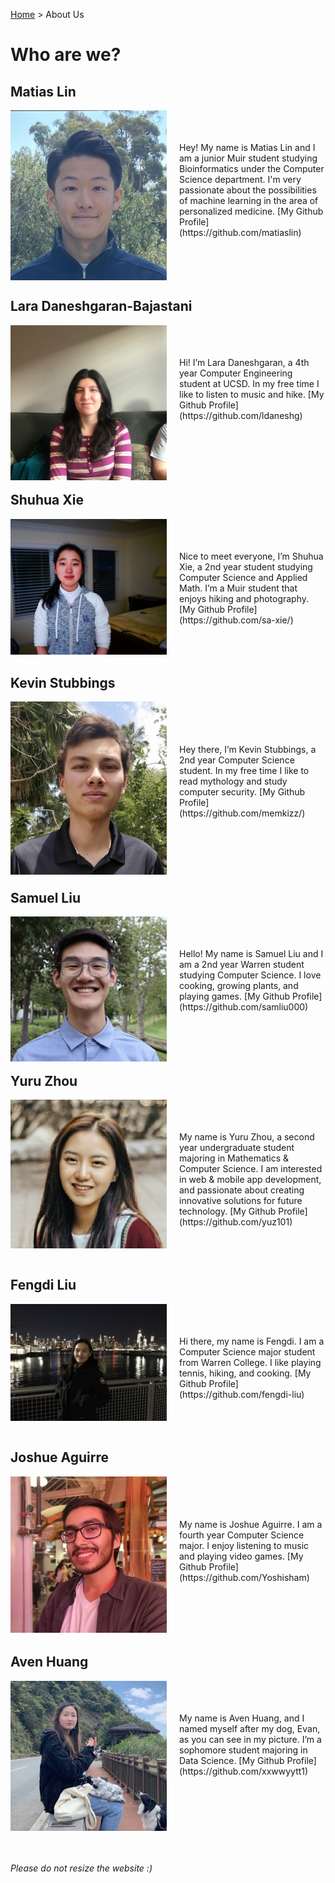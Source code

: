 [Home](https://melinucsd.github.io/cse110-w21-group16/) > About Us
# Who are we?
## Matias Lin
<img align="left" src="profiles/MatiasLin.jpg" width=250 style="margin-right: 20px;">
<br /><br /><br />
Hey! My name is Matias Lin and I am a junior Muir student studying Bioinformatics under the Computer Science department. I'm very passionate about the possibilities of machine learning in the area of personalized medicine.  
[My Github Profile](https://github.com/matiaslin)
<br /><br /><br /><br /><br />

## Lara Daneshgaran-Bajastani
<img align="left" src="profiles/LaraDaneshgaran.jpg" width=250 style="margin-right: 20px;">
<br /><br /><br />
Hi! I’m Lara Daneshgaran, a 4th year Computer Engineering student at UCSD. In my free time I like to listen to music and hike.  
[My Github Profile](https://github.com/ldaneshg)
<br /><br /><br /><br /><br /><br />

## Shuhua Xie
<img align="left" src="profiles/ShuhuaXie.jpg" width=250 style="margin-right: 20px;">
<br /><br /><br />
Nice to meet everyone, I’m Shuhua Xie, a 2nd year student studying Computer Science and Applied Math. I’m a Muir student that enjoys hiking and photography.  
[My Github Profile](https://github.com/sa-xie/)
<br /><br /><br /><br />

## Kevin Stubbings 
<img align="left" src="profiles/KevinStubbings.jpg" width=250 style="margin-right: 20px;">
<br /><br /><br /><br />
Hey there, I’m Kevin Stubbings, a 2nd year Computer Science student. In my free time I like to read mythology and study computer security.  
[My Github Profile](https://github.com/memkizz/)
<br /><br /><br /><br /><br /><br />

## Samuel Liu
<img align="left" src="profiles/SamuelLiu.jpg" width=250 style="margin-right: 20px;">
<br /><br /><br />
Hello! My name is Samuel Liu and I am a 2nd year Warren student studying Computer Science. I love cooking, growing plants, and playing games. 
[My Github Profile](https://github.com/samliu000)
<br /><br /><br /><br /><br />

## Yuru Zhou
<img align="left" src="profiles/YuruZhou.jpg" width=250 style="margin-right: 20px;">
<br /><br /><br />
My name is Yuru Zhou, a second year undergraduate student majoring in Mathematics & Computer Science. I am interested in web & mobile app development, and passionate about creating innovative solutions for future technology.  
[My Github Profile](https://github.com/yuz101)
<br /><br /><br /><br />

## Fengdi Liu
<img align="left" src="profiles/FengdiLiu.jpg" width=250 style="margin-right: 20px;">
<br /><br /><br />
Hi there, my name is Fengdi. I am a Computer Science major student from Warren College. I like playing tennis, hiking, and cooking.  
[My Github Profile](https://github.com/fengdi-liu)
<br /><br /><br /><br />

## Joshue Aguirre
<img align="left" src="profiles/JoshueAguirre.jpg" width=250 style="margin-right: 20px;">
<br /><br /><br /><br />
My name is Joshue Aguirre. I am a fourth year
Computer Science major. I enjoy listening to music and playing video games. 
[My Github Profile](https://github.com/Yoshisham)
<br /><br /><br /><br /><br /><br />

## Aven Huang
<img align="left" src="profiles/AvenHuang.jpg" width=250 style="margin-right: 20px;">
<br /><br /><br />
My name is Aven Huang, and I named myself after my dog, Evan, as you can see in my picture. I’m a sophomore student majoring in Data Science.  
[My Github Profile](https://github.com/xxwwyytt1)
<br /><br /><br /><br /><br /><br /><br /><br />

###### Please do not resize the website :)